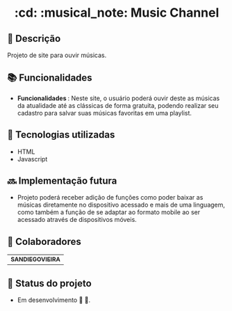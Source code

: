<h1 align="center">:cd: :musical_note: Music Channel</h1>

## :memo: Descrição
Projeto de site para ouvir músicas.

## :books: Funcionalidades
* <b>Funcionalidades </b>:  Neste site, o usuário poderá ouvir deste as músicas da atualidade até as clássicas de forma gratuita, podendo realizar seu cadastro para salvar suas músicas favoritas em uma playlist.

## :wrench: Tecnologias utilizadas
* HTML
* Javascript

## :soon: Implementação futura
* Projeto poderá receber adição de funções como poder baixar as músicas diretamente no dispositivo acessado e mais de uma linguagem, como também a função de se adaptar ao formato mobile ao ser acessado através de dispositivos móveis.

## :handshake: Colaboradores
<table>
  <tr>
    <td align="center">
      <a href="https://github.com/SANDIEGOVIEIRA">
        <sub>
          <b>SANDIEGOVIEIRA</b>
        </sub>
      </a>
    </td>
  </tr>
</table>

## :dart: Status do projeto
* Em desenvolvimento :construction_worker: :construction:.
